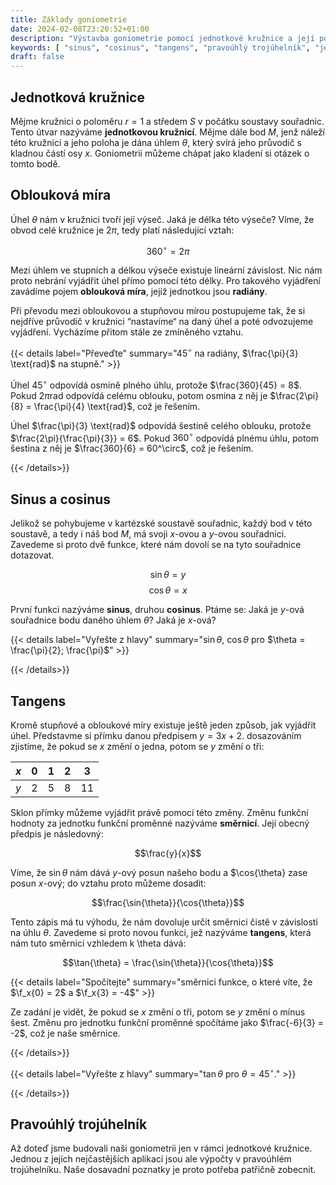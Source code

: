 ```yaml
---
title: Základy goniometrie
date: 2024-02-08T23:20:52+01:00
description: "Výstavba goniometrie pomocí jednotkové kružnice a její postupné zobecnění na pravoúhlé trojúhelníky."
keywords: [ "sinus", "cosinus", "tangens", "pravoúhlý trojúhelník", "jednotková kružnice", "radiány" ]
draft: false
---
```


## Jednotková kružnice

Mějme kružnici o poloměru $r = 1$ a středem $S$ v počátku soustavy souřadnic. Tento útvar nazýváme **jednotkovou kružnicí**. Mějme dále bod $M$, jenž náleží této kružnici a jeho poloha je dána úhlem $\theta$, který svírá jeho průvodič s kladnou částí osy $x$. Goniometrii můžeme chápat jako kladení si otázek o tomto bodě.

## Oblouková míra

Úhel $\theta$ nám v kružnici tvoří její výseč. Jaká je délka této výseče? Víme, že obvod celé kružnice je $2\pi$, tedy platí následující vztah:

$$360^\circ = 2\pi$$

Mezi úhlem ve stupních a délkou výseče existuje lineární závislost. Nic nám proto nebrání vyjádřit úhel přímo pomocí této délky. Pro takového vyjádření zavádíme pojem **oblouková míra**, jejíž jednotkou jsou **radiány**.

Při převodu mezi obloukovou a stupňovou mírou postupujeme tak, že si nejdříve průvodič v kružnici &ldquo;nastavíme&ldquo; na daný úhel a poté odvozujeme vyjádření. Vycházíme přitom stále ze zmíněného vztahu.

{{< details label="Převeďte" summary="$45^\circ$ na radiány, $\frac{\pi}{3} \text{rad}$ na stupně." >}}

Úhel $45^\circ$ odpovídá osmině plného úhlu, protože $\frac{360}{45} = 8$. Pokud $2\pi \text{rad}$ odpovídá celému oblouku, potom osmina z něj je $\frac{2\pi}{8} = \frac{\pi}{4} \text{rad}$, což je řešením.

Úhel $\frac{\pi}{3} \text{rad}$ odpovídá šestině celého oblouku, protože $\frac{2\pi}{\frac{\pi}{3}} = 6$. Pokud $360^\circ$ odpovídá plnému úhlu, potom šestina z něj je $\frac{360}{6} = 60^\circ$, což je řešením.

{{< /details>}}

## Sinus a cosinus

Jelikož se pohybujeme v kartézské soustavě souřadnic, každý bod v této soustavě, a tedy i náš bod $M$, má svoji $x$-ovou a $y$-ovou souřadnici. Zavedeme si proto dvě funkce, které nám dovolí se na tyto souřadnice dotazovat.

$$\sin{\theta} = y$$
$$\cos{\theta} = x$$

První funkci nazýváme **sinus**, druhou **cosinus**. Ptáme se: Jaká je $y$-ová souřadnice bodu daného úhlem $\theta$? Jaká je $x$-ová?

{{< details label="Vyřešte z hlavy" summary="$\sin{\theta}$, $\cos{\theta}$ pro $\theta = \frac{\pi}{2}; \frac{\pi}$" >}}
<!-- tady bude cvičení -->

{{< /details>}}

## Tangens

Kromě stupňové a obloukové míry existuje ještě jeden způsob, jak vyjádřit úhel. Představme si přímku danou předpisem $y = 3x + 2$. dosazováním zjistíme, že pokud se $x$ změní o jedna, potom se $y$ změní o tři:

| $x$ | $0$ | $1$ | $2$ | $3$ |
|-----|-----|-----|-----|-----|
| $y$ | $2$ | $5$ | $8$ | $11$ |

Sklon přímky můžeme vyjádřit právě pomocí této změny. Změnu funkční hodnoty za jednotku funkční proměnné nazýváme **směrnicí**. Její obecný předpis je následovný:

$$\frac{y}{x}$$

Víme, že $\sin{\theta}$ nám dává $y$-ový posun našeho bodu a $\cos{\theta} zase posun $x$-ový; do vztahu proto můžeme dosadit:

$$\frac{\sin{\theta}}{\cos{\theta}}$$

Tento zápis má tu výhodu, že nám dovoluje určit směrnici čistě v závislosti na úhlu $\theta$. Zavedeme si proto novou funkci, jež nazýváme **tangens**, která nám tuto směrnici vzhledem k \theta dává:

$$\tan{\theta} = \frac{\sin{\theta}}{\cos{\theta}}$$

{{< details label="Spočítejte" summary="směrnici funkce, o které víte, že $\f_x{0} = 2$ a $\f_x{3} = -4$" >}}

Ze zadání je vidět, že pokud se $x$ změní o tři, potom se $y$ změní o mínus šest. Změnu pro jednotku funkční proměnné spočítáme jako $\frac{-6}{3} = -2$, což je naše směrnice.

{{< /details>}}

{{< details label="Vyřešte z hlavy" summary="$\tan{\theta}$ pro $\theta = 45^\circ$." >}}
<!-- tady též cvičení -->

{{< /details>}}

## Pravoúhlý trojúhelník

Až doteď jsme budovali naši goniometrii jen v rámci jednotkové kružnice. Jednou z jejích nejčastějších aplikací jsou ale výpočty v pravoúhlém trojúhelníku. Naše dosavadní poznatky je proto potřeba patřičně zobecnit.
